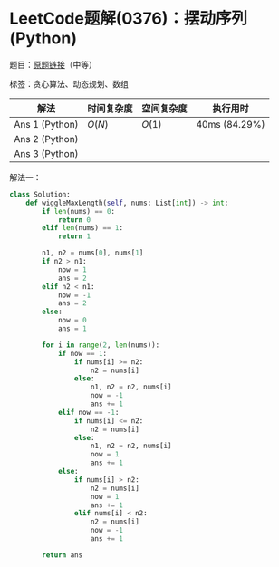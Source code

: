 # LeetCode题解(0376)：摆动序列(Python)

题目：[原题链接](https://leetcode-cn.com/problems/wiggle-subsequence/)（中等）

标签：贪心算法、动态规划、数组

| 解法           | 时间复杂度 | 空间复杂度 | 执行用时      |
| -------------- | ---------- | ---------- | ------------- |
| Ans 1 (Python) | $O(N)$     | $O(1)$     | 40ms (84.29%) |
| Ans 2 (Python) |            |            |               |
| Ans 3 (Python) |            |            |               |

解法一：

```python
class Solution:
    def wiggleMaxLength(self, nums: List[int]) -> int:
        if len(nums) == 0:
            return 0
        elif len(nums) == 1:
            return 1

        n1, n2 = nums[0], nums[1]
        if n2 > n1:
            now = 1
            ans = 2
        elif n2 < n1:
            now = -1
            ans = 2
        else:
            now = 0
            ans = 1

        for i in range(2, len(nums)):
            if now == 1:
                if nums[i] >= n2:
                    n2 = nums[i]
                else:
                    n1, n2 = n2, nums[i]
                    now = -1
                    ans += 1
            elif now == -1:
                if nums[i] <= n2:
                    n2 = nums[i]
                else:
                    n1, n2 = n2, nums[i]
                    now = 1
                    ans += 1
            else:
                if nums[i] > n2:
                    n2 = nums[i]
                    now = 1
                    ans += 1
                elif nums[i] < n2:
                    n2 = nums[i]
                    now = -1
                    ans += 1

        return ans
```


